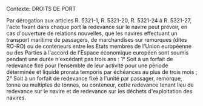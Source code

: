 Contexte: DROITS DE PORT

Par dérogation aux articles R. 5321-1, R. 5321-20, R. 5321-24 à R. 5321-27, l'acte fixant dans chaque port la redevance sur le navire peut prévoir, en cas d'ouverture de relations nouvelles, que les navires effectuant un transport maritime de passagers, de marchandises sur remorques (dites RO-RO) ou de conteneurs entre les Etats membres de l'Union européenne ou des Parties à l'accord de l'Espace économique européen sont soumis pendant une durée n'excédant pas trois ans : 1° Soit à un forfait de redevance fixé pour l'ensemble de leur activité pour une période déterminée et liquidé prorata temporis par échéances au plus de trois mois ; 2° Soit à un forfait de redevance fixé à l'unité par passager, remorque, tonne ou multiples de tonnes, ou conteneur, cette redevance tenant lieu de redevance sur le navire et de redevance sur les déchets d'exploitation des navires.